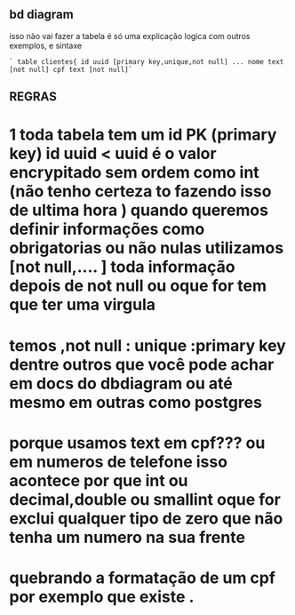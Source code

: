 ##  bd diagram 
isso não vai fazer a tabela é só uma explicação logica com outros exemplos, e sintaxe


    ` table clientes{ id uuid [primary key,unique,not null] ... nome text [not null] cpf text [not null]`
## REGRAS
# 1 toda tabela tem um id PK (primary key) id uuid < uuid é o valor encrypitado sem ordem como int (não tenho certeza to fazendo isso de ultima hora ) quando queremos definir informações como obrigatorias ou não nulas utilizamos  [not null,....     ]  toda informação depois de not null ou oque for tem que ter uma virgula
# temos ,not null : unique :primary key dentre outros que você pode achar em docs do dbdiagram ou até mesmo em outras como postgres
# porque usamos text em cpf??? ou em numeros de telefone isso acontece por que int ou decimal,double ou smallint oque for exclui qualquer tipo de zero que não tenha um numero na sua frente
# quebrando a formatação de um cpf por exemplo que existe .

